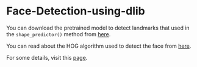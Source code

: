 # Face-Detection-using-dlib

You can download the pretrained model to detect landmarks that used in the `shape_predictor()` method from [here](https://netix.dl.sourceforge.net/project/dclib/dlib/v18.10/shape_predictor_68_face_landmarks.dat.bz2).

You can read about the HOG algorithm used to detect the face from [here](https://pyimagesearch.com/2014/11/10/histogram-oriented-gradients-object-detection/).

For some details, visit this [page](https://pyimagesearch.com/2021/04/19/face-detection-with-dlib-hog-and-cnn/).
